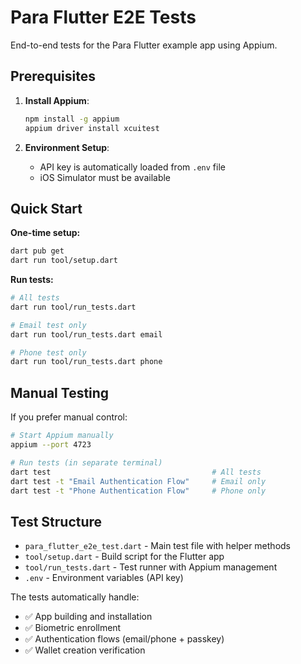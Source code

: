 # Para Flutter E2E Tests

End-to-end tests for the Para Flutter example app using Appium.

## Prerequisites

1. **Install Appium**:
   ```bash
   npm install -g appium
   appium driver install xcuitest
   ```

2. **Environment Setup**:
   - API key is automatically loaded from `.env` file
   - iOS Simulator must be available

## Quick Start

**One-time setup:**
```bash
dart pub get
dart run tool/setup.dart
```

**Run tests:**
```bash
# All tests
dart run tool/run_tests.dart

# Email test only  
dart run tool/run_tests.dart email

# Phone test only
dart run tool/run_tests.dart phone
```

## Manual Testing

If you prefer manual control:

```bash
# Start Appium manually
appium --port 4723

# Run tests (in separate terminal)
dart test                                    # All tests
dart test -t "Email Authentication Flow"     # Email only
dart test -t "Phone Authentication Flow"     # Phone only
```

## Test Structure

- `para_flutter_e2e_test.dart` - Main test file with helper methods
- `tool/setup.dart` - Build script for the Flutter app
- `tool/run_tests.dart` - Test runner with Appium management
- `.env` - Environment variables (API key)

The tests automatically handle:
- ✅ App building and installation
- ✅ Biometric enrollment
- ✅ Authentication flows (email/phone + passkey)
- ✅ Wallet creation verification